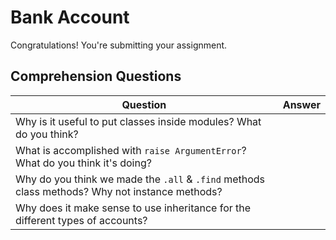 # Bank Account
Congratulations! You're submitting your assignment.

## Comprehension Questions

|  Question 	|   Answer	|
|---	|---	|
|   Why is it useful to put classes inside modules?  What do you think?	|   	|
|   What is accomplished with `raise ArgumentError`?  What do you think it's doing?	|   	|
|   Why do you think we made the `.all` & `.find` methods class methods?  Why not instance methods?	|   	|
|  Why does it make sense to use inheritance for the different types of accounts?  |  |  
